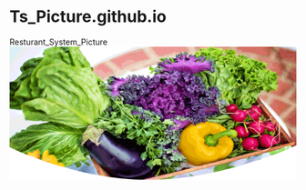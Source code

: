 # Ts_Picture.github.io
Resturant_System_Picture
![banner_1](https://github.com/TsNewBee666/Ts_Picture.github.io/blob/main/banner_1.png)
